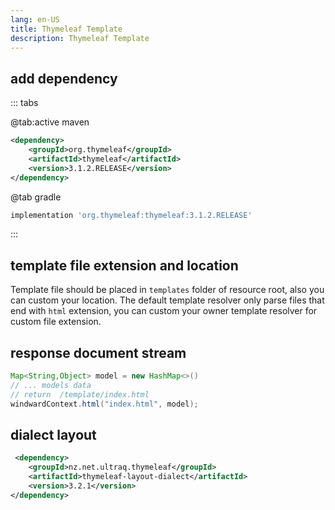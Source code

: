 ```yaml
---
lang: en-US
title: Thymeleaf Template
description: Thymeleaf Template
---
```


## add dependency

::: tabs

@tab:active maven

```xml
<dependency>
    <groupId>org.thymeleaf</groupId>
    <artifactId>thymeleaf</artifactId>
    <version>3.1.2.RELEASE</version>
</dependency>
```

@tab gradle

```groovy
implementation 'org.thymeleaf:thymeleaf:3.1.2.RELEASE'
```

:::

## template file extension and location

Template file should be placed in `templates` folder of resource root, also you can custom your location.
The default template resolver only parse files that end with `html` extension, you can custom your owner
template resolver for custom file extension.

## response document stream

```java
Map<String,Object> model = new HashMap<>()
// ... models data
// return  /template/index.html
windwardContext.html("index.html", model);
```

## dialect layout

```xml
 <dependency>
    <groupId>nz.net.ultraq.thymeleaf</groupId>
    <artifactId>thymeleaf-layout-dialect</artifactId>
    <version>3.2.1</version>
</dependency>
```
